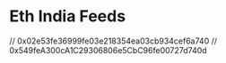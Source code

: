 # Eth India Feeds
// 0x02e53fe36999fe03e218354ea03cb934cef6a740
// 0x549feA300cA1C29306806e5CbC96fe00727d740d